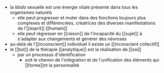 - la *libido* sexuelle est une énergie vitale présente dans tous les organismes naturels
  - elle peut progresser et muter dans des fonctions toujours plus complexes et différenciées, créatrices des diverses manifestations de l'[[esprit]] [[humain]]
  - elle peut régresser en [[raison]] de l'incapacité du [[sujet]] à s'adapter aux changements et générer des névroses
- au-delà de l'[[inconscient]] individuel il existe un [[inconscient collectif]]
- le [[but]] de la thérapie [[analytique]] est la réalisation de [[soi]]
  - par un processus d'identification
    - soit le chemin de l'intégration et de l'unification des éléments qui [[forme]]nt la personnalité